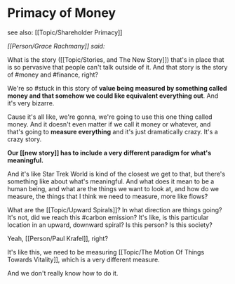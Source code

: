 # Primacy of Money

see also: [[Topic/Shareholder Primacy]]

_[[Person/Grace Rachmany]] said:_

What is the story ([[Topic/Stories, and The New Story]]) that's in place that is so pervasive that people can't talk outside of it. And that story is the story of #money and #finance, right?

We're so #stuck in this story of **value being measured by something called money and that somehow we could like equivalent everything out**. And it's very bizarre.

Cause it's all like, we're gonna, we're going to use this one thing called money. And it doesn't even matter if we call it money or whatever, and that's going to **measure everything** and it's just dramatically crazy. It's a crazy story.

**Our [[new story]] has to include a very different paradigm for what's meaningful.**

And it's like Star Trek World is kind of the closest we get to that, but there's something like about what's meaningful. And what does it mean to be a human being, and what are the things we want to look at, and how do we measure, the things that I think we need to measure, more like flows?

What are the [[Topic/Upward Spirals]]? In what direction are things going? It's not, did we reach this #carbon emission? It's like, is this particular location in an upward, downward spiral? Is this person? Is this society?

Yeah, [[Person/Paul Krafel]], right?

It's like this, we need to be measuring [[Topic/The Motion Of Things Towards Vitality]], which is a very different measure.

And we don't really know how to do it. 
